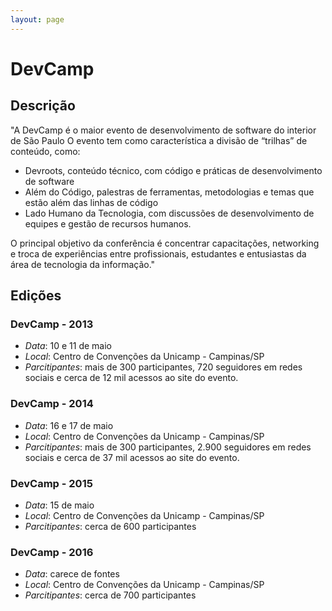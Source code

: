 ```yaml
---
layout: page
---
```

# DevCamp

##  Descrição

"A DevCamp é o maior evento de desenvolvimento de software do interior de São Paulo
O evento tem como característica a divisão de “trilhas” de conteúdo, como:

* Devroots, conteúdo técnico, com código e práticas de desenvolvimento de software
* Além do Código, palestras de ferramentas, metodologias e temas que estão além das linhas de código
* Lado Humano da Tecnologia, com discussões de desenvolvimento de equipes e gestão de recursos humanos.

O principal objetivo da conferência é concentrar capacitações, networking e troca de experiências entre profissionais, estudantes e entusiastas da área de tecnologia da informação."

## Edições

### DevCamp - 2013
- *Data*: 10 e 11 de maio
- *Local*:  Centro de Convenções da Unicamp - Campinas/SP
- *Parcitipantes*: mais de 300 participantes, 720 seguidores em redes sociais e cerca de 12 mil acessos ao site do evento. 

### DevCamp - 2014
- *Data*: 16 e 17 de maio
- *Local*:  Centro de Convenções da Unicamp - Campinas/SP
- *Parcitipantes*: mais de 300 participantes, 2.900 seguidores em redes sociais e cerca de 37 mil acessos ao site do evento. 

### DevCamp - 2015
- *Data*: 15 de maio
- *Local*: Centro de Convenções da Unicamp - Campinas/SP
- *Parcitipantes*: cerca de 600 participantes

### DevCamp - 2016
- *Data*: carece de fontes
- *Local*: Centro de Convenções da Unicamp - Campinas/SP
- *Parcitipantes*: cerca de 700 participantes
